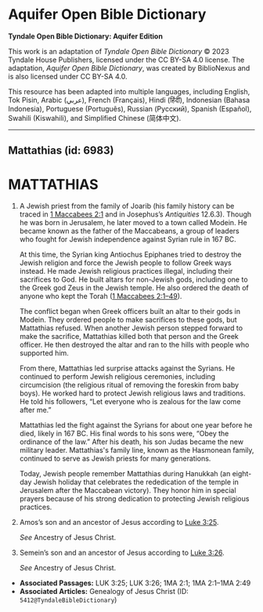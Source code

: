 # Aquifer Open Bible Dictionary

**Tyndale Open Bible Dictionary: Aquifer Edition**

This work is an adaptation of *Tyndale Open Bible Dictionary* © 2023 Tyndale House Publishers, licensed under the CC BY\-SA 4\.0 license. The adaptation, *Aquifer Open Bible Dictionary*, was created by BiblioNexus and is also licensed under CC BY\-SA 4\.0\.

This resource has been adapted into multiple languages, including English, Tok Pisin, Arabic (عربي), French (Français), Hindi (हिंदी), Indonesian (Bahasa Indonesia), Portuguese (Português), Russian (Русский), Spanish (Español), Swahili (Kiswahili), and Simplified Chinese (简体中文).



--------------------------------

## Mattathias (id: 6983)

MATTATHIAS
==========

1. A Jewish priest from the family of Joarib (his family history can be traced in [1 Maccabees 2:1](https://ref.ly/1Macc2:1) and in Josephus’s *Antiquities* 12\.6\.3\). Though he was born in Jerusalem, he later moved to a town called Modein. He became known as the father of the Maccabeans, a group of leaders who fought for Jewish independence against Syrian rule in 167 BC.

    At this time, the Syrian king Antiochus Epiphanes tried to destroy the Jewish religion and force the Jewish people to follow Greek ways instead. He made Jewish religious practices illegal, including their sacrifices to God. He built altars for non\-Jewish gods, including one to the Greek god Zeus in the Jewish temple. He also ordered the death of anyone who kept the Torah ([1 Maccabees 2:1](https://ref.ly/1Macc2:1-1Macc2:49)[–](https://ref.ly/1Macc2:1-1Macc2:49)[49](https://ref.ly/1Macc2:1-1Macc2:49)).

    The conflict began when Greek officers built an altar to their gods in Modein. They ordered people to make sacrifices to these gods, but Mattathias refused. When another Jewish person stepped forward to make the sacrifice, Mattathias killed both that person and the Greek officer. He then destroyed the altar and ran to the hills with people who supported him.

    From there, Mattathias led surprise attacks against the Syrians. He continued to perform Jewish religious ceremonies, including circumcision (the religious ritual of removing the foreskin from baby boys). He worked hard to protect Jewish religious laws and traditions. He told his followers, “Let everyone who is zealous for the law come after me.”

    Mattathias led the fight against the Syrians for about one year before he died, likely in 167 BC. His final words to his sons were, “Obey the ordinance of the law.” After his death, his son Judas became the new military leader. Mattathias's family line, known as the Hasmonean family, continued to serve as Jewish priests for many generations.

    Today, Jewish people remember Mattathias during Hanukkah (an eight\-day Jewish holiday that celebrates the rededication of the temple in Jerusalem after the Maccabean victory). They honor him in special prayers because of his strong dedication to protecting Jewish religious practices.

2. Amos’s son and an ancestor of Jesus according to [Luke 3:25](https://ref.ly/Luke3:25).

    *See* Ancestry of Jesus Christ.

3. Semein’s son and an ancestor of Jesus according to [Luke 3:26](https://ref.ly/Luke3:26).

    *See* Ancestry of Jesus Christ.

* **Associated Passages:** LUK 3:25; LUK 3:26; 1MA 2:1; 1MA 2:1–1MA 2:49
* **Associated Articles:** Genealogy of Jesus Christ (ID: `5412@TyndaleBibleDictionary`)

